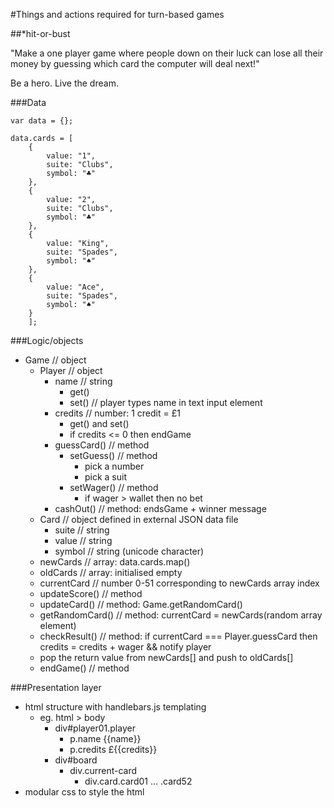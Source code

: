 #Things and actions required for turn-based games

##*hit-or-bust

"Make a one player game where people down on their luck can lose all their money by guessing which card the computer will deal next!"

Be a hero. Live the dream.

###Data
```
var data = {};

data.cards = [
	{
		value: "1",
		suite: "Clubs",
		symbol: "♣"
	},
	{
		value: "2",
		suite: "Clubs",
		symbol: "♣"
	},
	{
		value: "King",
		suite: "Spades",
		symbol: "♠"
	},
	{
		value: "Ace",
		suite: "Spades",
		symbol: "♠"
	}
	];
```

###Logic/objects

- Game // object
	- Player // object
		- name // string
			- get()
			- set() // player types name in text input element
		- credits // number: 1 credit = £1
			- get() and set()
			- if credits <= 0 then endGame
		- guessCard() // method
			- setGuess() // method
				- pick a number
				- pick a suit
			- setWager() // method
				- if wager > wallet then no bet
		- cashOut() // method: endsGame + winner message
	- Card // object defined in external JSON data file
		- suite // string
		- value // string
		- symbol // string (unicode character)
	- newCards // array: data.cards.map()
	- oldCards // array: initialised empty
	- currentCard // number 0-51 corresponding to newCards array index
	- updateScore() // method
	- updateCard() // method: Game.getRandomCard()
	- getRandomCard() // method: currentCard = newCards(random array element)
	- checkResult() // method: if currentCard ===  Player.guessCard then credits = credits + wager && notify player
	- pop the return value from newCards[] and push to oldCards[]
	- endGame() // method

###Presentation layer
- html structure with handlebars.js templating
	- eg. html > body
		- div#player01.player
			- p.name {{name}}
			- p.credits £{{credits}}
		- div#board
			- div.current-card
				- div.card.card01 … .card52
- modular css to style the html

